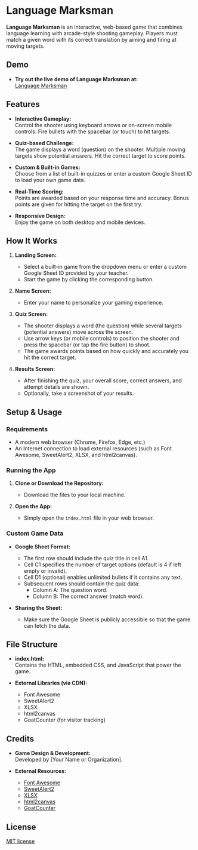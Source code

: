 # Language Marksman

**Language Marksman** is an interactive, web-based game that combines language learning with arcade-style shooting gameplay. Players must match a given word with its correct translation by aiming and firing at moving targets.

## Demo
- **Try out the live demo of Language Marksman at:**  
[Language Marksman](https://linsnotes.com/shooting)


## Features

- **Interactive Gameplay:**  
  Control the shooter using keyboard arrows or on-screen mobile controls. Fire bullets with the spacebar (or touch) to hit targets.

- **Quiz-based Challenge:**  
  The game displays a word (question) on the shooter. Multiple moving targets show potential answers. Hit the correct target to score points.

- **Custom & Built-in Games:**  
  Choose from a list of built-in quizzes or enter a custom Google Sheet ID to load your own game data.

- **Real-Time Scoring:**  
  Points are awarded based on your response time and accuracy. Bonus points are given for hitting the target on the first try.

- **Responsive Design:**  
  Enjoy the game on both desktop and mobile devices.

## How It Works

1. **Landing Screen:**  
   - Select a built-in game from the dropdown menu or enter a custom Google Sheet ID provided by your teacher.
   - Start the game by clicking the corresponding button.

2. **Name Screen:**  
   - Enter your name to personalize your gaming experience.

3. **Quiz Screen:**  
   - The shooter displays a word (the question) while several targets (potential answers) move across the screen.
   - Use arrow keys (or mobile controls) to position the shooter and press the spacebar (or tap the fire button) to shoot.
   - The game awards points based on how quickly and accurately you hit the correct target.

4. **Results Screen:**  
   - After finishing the quiz, your overall score, correct answers, and attempt details are shown.
   - Optionally, take a screenshot of your results.

## Setup & Usage

### Requirements

- A modern web browser (Chrome, Firefox, Edge, etc.)
- An Internet connection to load external resources (such as Font Awesome, SweetAlert2, XLSX, and html2canvas).

### Running the App

1. **Clone or Download the Repository:**
   - Download the files to your local machine.

2. **Open the App:**
   - Simply open the `index.html` file in your web browser.

### Custom Game Data

- **Google Sheet Format:**
  - The first row should include the quiz title in cell A1.
  - Cell C1 specifies the number of target options (default is 4 if left empty or invalid).
  - Cell D1 (optional) enables unlimited bullets if it contains any text.
  - Subsequent rows should contain the quiz data:
    - Column A: The question word.
    - Column B: The correct answer (match word).

- **Sharing the Sheet:**
  - Make sure the Google Sheet is publicly accessible so that the game can fetch the data.

## File Structure

- **index.html:**  
  Contains the HTML, embedded CSS, and JavaScript that power the game.

- **External Libraries (via CDN):**
  - Font Awesome
  - SweetAlert2
  - XLSX
  - html2canvas
  - GoatCounter (for visitor tracking)

## Credits

- **Game Design & Development:**  
  Developed by [Your Name or Organization].

- **External Resources:**  
  - [Font Awesome](https://fontawesome.com/)
  - [SweetAlert2](https://sweetalert2.github.io/)
  - [XLSX](https://github.com/SheetJS/sheetjs)
  - [html2canvas](https://html2canvas.hertzen.com/)
  - [GoatCounter](https://www.goatcounter.com/)

## License

[MIT license](LICENSE)
